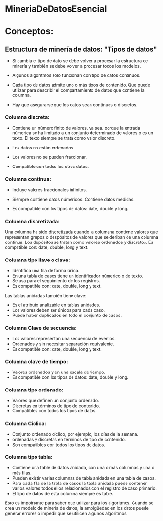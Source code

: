 # MineriaDeDatosEsencial

# Conceptos:

## Estructura de minería de datos: "Tipos de datos"
- Si cambia el tipo de dato se debe volver a procesar la estructura de minería y también se debe volver a procesar todos los modelos.

- Algunos algoritmos solo funcionan con tipo de datos continuos. 

- Cada tipo de datos admite uno o más tipos de contenido. Que puede utilizar para describir el compartamiento de datos que contiene la columna. 

- Hay que asegurarse que los datos sean continuos o discretos. 

### Columna discreta:
- Contiene un número finito de valores, ya sea, porque la entrada númerica se ha limitado a un conjunto determinado de valores o es un texto. El texto siempre se trata como valor discreto. 

- Los datos no están ordenados.

- Los valores no se pueden fraccionar.

- Compatible con todos los otros datos. 

### Columna continua:
- Incluye valores fraccionales infinitos.

- Siempre contiene datos númericos. Contiene datos medidas. 

- Es compatible con los tipos de datos: date, double y long.

### Columna discretizada:

Una columna ha sido discretizada cuando la columana contiene valores que representan grupos o despósitos de valores que se deriban de una columna continua. Los depósitos se tratan como valores ordenados y discretos.
Es compatible con: date, double, long y text.

### Columna tipo llave o clave:
- Identifica una fila de forma única.
- En una tabla de casos tiene un identificador númerico o de texto. 
- Se usa para el seguimiento de los registros. 
- Es compatible con: date, double, long y text.

Las tablas anidadas también tiene clave:
- Es el atributo analizable en tablas anidades.
- Los valores deben ser únicos para cada caso.
- Puede haber duplicados en todo el conjunto de casos.

### Columna Clave de secuencia:
- Los valores representan una secuencia de eventos.
- Ordenados y sin necesitar separación equivalente. 
- Es compatible con: date, double, long y text.

### Columna clave de tiempo:
- Valores ordenados y en una escala de tiempo.
- Es compatible con los tipos de datos: date, double y long.

### Columna tipo ordenado:
- Valores que definen un conjunto ordenado.
- Discretas en términos de tipo de contenido.
- Compatibles con todos los tipos de datos.

### Columna Cíclica:
- Conjunto ordenado cíclico, por ejemplo, los días de la semana. 
- ordenadas y discretas en términos de tipo de contenido. 
- Son compatibles con todos los tipos de datos.

### Columna tipo tabla:
- Contiene una table de datos anidada, con una o más columnas y una o más filas. 
- Pueden existir varias columnas de tabla anidada en una tabla de casos.
- Para cada fila de la tabla de casos la tabla anidada puede contener varios valores todos ellos relacionados con el registro de caso primario.
- El tipo de datos de esta columna siempre es table.

Esto es impoirtante para saber que utilizar para los algoritmos. 
Cuando se crea un modelo de minería de datos, la ambigûedad en los datos puede generar errores o impedir que se utilicen algunos algoritmos. 

##




